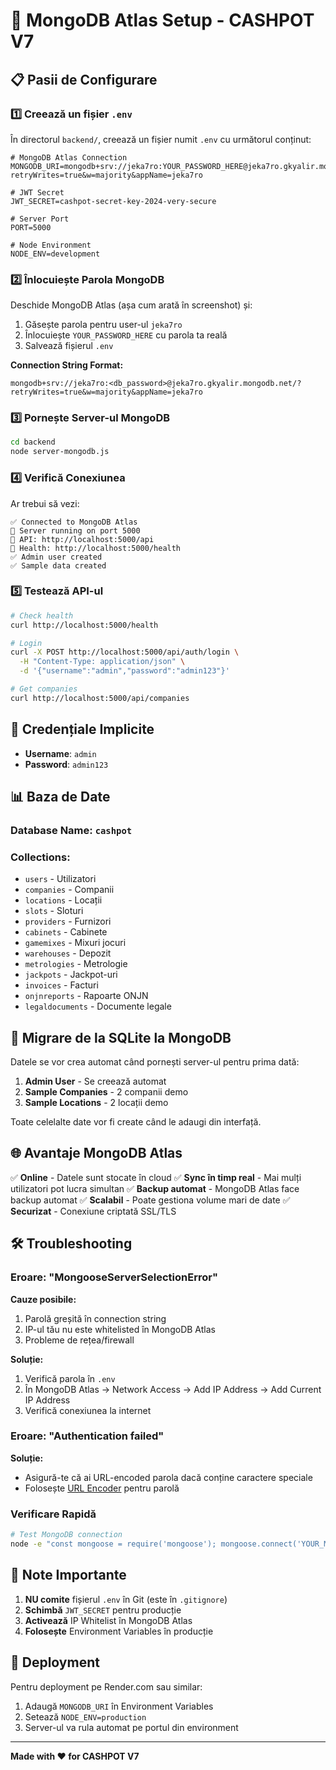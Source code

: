 # 🍃 MongoDB Atlas Setup - CASHPOT V7

## 📋 Pasii de Configurare

### 1️⃣ Creează un fișier `.env`

În directorul `backend/`, creează un fișier numit `.env` cu următorul conținut:

```env
# MongoDB Atlas Connection
MONGODB_URI=mongodb+srv://jeka7ro:YOUR_PASSWORD_HERE@jeka7ro.gkyalir.mongodb.net/cashpot?retryWrites=true&w=majority&appName=jeka7ro

# JWT Secret
JWT_SECRET=cashpot-secret-key-2024-very-secure

# Server Port
PORT=5000

# Node Environment
NODE_ENV=development
```

### 2️⃣ Înlocuiește Parola MongoDB

Deschide MongoDB Atlas (așa cum arată în screenshot) și:

1. Găsește parola pentru user-ul `jeka7ro`
2. Înlocuiește `YOUR_PASSWORD_HERE` cu parola ta reală
3. Salvează fișierul `.env`

**Connection String Format:**
```
mongodb+srv://jeka7ro:<db_password>@jeka7ro.gkyalir.mongodb.net/?retryWrites=true&w=majority&appName=jeka7ro
```

### 3️⃣ Pornește Server-ul MongoDB

```bash
cd backend
node server-mongodb.js
```

### 4️⃣ Verifică Conexiunea

Ar trebui să vezi:
```
✅ Connected to MongoDB Atlas
🚀 Server running on port 5000
📡 API: http://localhost:5000/api
💚 Health: http://localhost:5000/health
✅ Admin user created
✅ Sample data created
```

### 5️⃣ Testează API-ul

```bash
# Check health
curl http://localhost:5000/health

# Login
curl -X POST http://localhost:5000/api/auth/login \
  -H "Content-Type: application/json" \
  -d '{"username":"admin","password":"admin123"}'

# Get companies
curl http://localhost:5000/api/companies
```

## 🔐 Credențiale Implicite

- **Username**: `admin`
- **Password**: `admin123`

## 📊 Baza de Date

### Database Name: `cashpot`

### Collections:
- `users` - Utilizatori
- `companies` - Companii
- `locations` - Locații
- `slots` - Sloturi
- `providers` - Furnizori
- `cabinets` - Cabinete
- `gamemixes` - Mixuri jocuri
- `warehouses` - Depozit
- `metrologies` - Metrologie
- `jackpots` - Jackpot-uri
- `invoices` - Facturi
- `onjnreports` - Rapoarte ONJN
- `legaldocuments` - Documente legale

## 🔄 Migrare de la SQLite la MongoDB

Datele se vor crea automat când pornești server-ul pentru prima dată:

1. **Admin User** - Se creează automat
2. **Sample Companies** - 2 companii demo
3. **Sample Locations** - 2 locații demo

Toate celelalte date vor fi create când le adaugi din interfață.

## 🌐 Avantaje MongoDB Atlas

✅ **Online** - Datele sunt stocate în cloud
✅ **Sync în timp real** - Mai mulți utilizatori pot lucra simultan
✅ **Backup automat** - MongoDB Atlas face backup automat
✅ **Scalabil** - Poate gestiona volume mari de date
✅ **Securizat** - Conexiune criptată SSL/TLS

## 🛠️ Troubleshooting

### Eroare: "MongooseServerSelectionError"

**Cauze posibile:**
1. Parolă greșită în connection string
2. IP-ul tău nu este whitelisted în MongoDB Atlas
3. Probleme de rețea/firewall

**Soluție:**
1. Verifică parola în `.env`
2. În MongoDB Atlas → Network Access → Add IP Address → Add Current IP Address
3. Verifică conexiunea la internet

### Eroare: "Authentication failed"

**Soluție:**
- Asigură-te că ai URL-encoded parola dacă conține caractere speciale
- Folosește [URL Encoder](https://www.urlencoder.org/) pentru parolă

### Verificare Rapidă

```bash
# Test MongoDB connection
node -e "const mongoose = require('mongoose'); mongoose.connect('YOUR_MONGODB_URI').then(() => console.log('✅ Connected')).catch(err => console.error('❌ Error:', err))"
```

## 📝 Note Importante

1. **NU comite** fișierul `.env` în Git (este în `.gitignore`)
2. **Schimbă** `JWT_SECRET` pentru producție
3. **Activează** IP Whitelist în MongoDB Atlas
4. **Folosește** Environment Variables în producție

## 🚀 Deployment

Pentru deployment pe Render.com sau similar:

1. Adaugă `MONGODB_URI` în Environment Variables
2. Setează `NODE_ENV=production`
3. Server-ul va rula automat pe portul din environment

---

**Made with ❤️ for CASHPOT V7**

